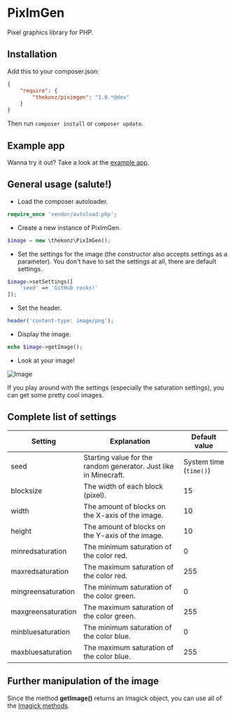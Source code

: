 # PixImGen

Pixel graphics library for PHP.

## Installation

Add this to your composer.json:

```JSON
{
	"require": {
		"thekonz/piximgen": "1.0.*@dev"
	}
}
```

Then run `composer install` or `composer update`.

## Example app

Wanna try it out? Take a look at the [example app](https://github.com/thekonz/piximgengui).

## General usage (salute!)

* Load the composer autoloader.

```PHP
require_once 'vendor/autoload.php';
```

* Create a new instance of PixImGen.

```PHP
$image = new \thekonz\PixImGen();
```

* Set the settings for the image (the constructor also accepts settings as a parameter). You don't have to set the settings at all, there are default settings.

```PHP
$image->setSettings([
	'seed' => 'GitHub rocks!'
]);
```

* Set the header.

```PHP
header('content-type: image/png');
```

* Display the image.

```PHP
echo $image->getImage();
```

* Look at your image!

![Image](http://imgur.com/yMS6L7W.png)

If you play around with the settings (especially the saturation settings), you can get some pretty cool images. 

## Complete list of settings

| Setting | Explanation | Default value |
| --- | --- | --- |
| seed | Starting value for the random generator. Just like in Minecraft. | System time (`time()`) |
| blocksize | The width of each block (pixel). | 15 |
| width | The amount of blocks on the X-axis of the image. | 10 |
| height | The amount of blocks on the Y-axis of the image. | 10 |
| minredsaturation | The minimum saturation of the color red. | 0 |
| maxredsaturation | The maximum saturation of the color red. | 255 |
| mingreensaturation | The minimum saturation of the color green. | 0 |
| maxgreensaturation | The maximum saturation of the color green. | 255 |
| minbluesaturation | The minimum saturation of the color blue. | 0 |
| maxbluesaturation | The maximum saturation of the color blue. | 255 |

## Further manipulation of the image

Since the method **getImage()** returns an Imagick object, you can use all of the [Imagick methods](http://php.net/manual/en/book.imagick.php).
